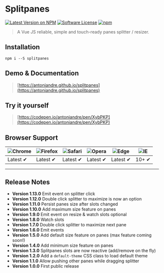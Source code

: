 # Splitpanes

[![Latest Version on NPM](https://img.shields.io/npm/v/splitpanes.svg?style=flat-square)](https://npmjs.com/package/splitpanes)
[![Software License](https://img.shields.io/badge/license-MIT-brightgreen.svg?style=flat-square)](LICENSE.md)
[![npm](https://img.shields.io/npm/dt/splitpanes.svg?style=flat-square)](https://www.npmjs.com/package/splitpanes)


> A Vue JS reliable, simple and touch-ready panes splitter / resizer.

## Installation

```
npm i --S splitpanes
```

## Demo & Documentation
> [https://antoniandre.github.io/splitpanes](https://antoniandre.github.io/splitpanes)

## Try it yourself
> [https://codepen.io/antoniandre/pen/XybPKP](https://codepen.io/antoniandre/pen/XybPKP)

## Browser Support
![Chrome](https://raw.github.com/alrra/browser-logos/master/src/chrome/chrome_48x48.png) | ![Firefox](https://raw.github.com/alrra/browser-logos/master/src/firefox/firefox_48x48.png) | ![Safari](https://raw.github.com/alrra/browser-logos/master/src/safari/safari_48x48.png) | ![Opera](https://raw.github.com/alrra/browser-logos/master/src/opera/opera_48x48.png) | ![Edge](https://raw.github.com/alrra/browser-logos/master/src/edge/edge_48x48.png) | ![IE](https://raw.github.com/alrra/browser-logos/master/src/archive/internet-explorer_9-11/internet-explorer_9-11_48x48.png) |
--- | --- | --- | --- | --- | --- |
Latest ✔ | Latest ✔ | Latest ✔ | Latest ✔ | Latest ✔ | 10+ ✔ |


___


## Release Notes

- __Version 1.13.0__ Emit event on splitter click
- __Version 1.12.0__ Double click splitter to maximize is now an option
- __Version 1.11.0__ Persist panes size after slots changed
- __Version 1.10.0__ Add maximum size feature on panes
- __Version 1.9.0__ Emit event on resize &amp; watch slots optional
- __Version 1.8.0__ Watch slots
- __Version 1.7.0__ Double click splitter to maximize next pane
- __Version 1.6.0__ Emit events
- __Version 1.5.0__ Add default size feature on panes (max feature coming soon!)
- __Version 1.4.0__ Add minimum size feature on panes
- __Version 1.3.0__ Splitpanes slots are now reactive (add/remove on the fly)
- __Version 1.2.0__ Add a `default-theme` CSS class to load default theme
- __Version 1.1.0__ Allow pushing other panes while dragging splitter
- __Version 1.0.0__ First public release
